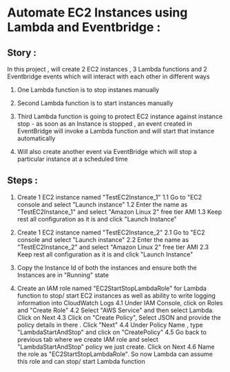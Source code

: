 # Automate EC2 Instances using Lambda and Eventbridge : 

## Story : 
In this project , will  create 2 EC2 instances , 3 Lambda functions and 2 Eventbridge events which will interact with each other in different ways 
1. One Lambda function is to stop instanes manually 

2. Second Lambda function is to start instances manually 

3. Third Lambda function is going to protect EC2 instance against instance stop - as soon as an Instance is stopped , an event created in EventBridge will invoke a Lambda function and will start that instance automatically 

4. Will also create another event via EventBridge which will stop a particular instance at a scheduled time 

## Steps : 
1. Create 1 EC2 instance named "TestEC2Instance_1"
	1.1 Go to "EC2 console and select "Launch instance"
	1.2 Enter the name as "TestEC2Instance_1" and select "Amazon Linux 2" free tier AMI 
	1.3 Keep rest all configuration as it is and click "Launch Instance"

2. Create 1 EC2 instance named "TestEC2Instance_2"
	2.1 Go to "EC2 console and select "Launch instance"
	2.2 Enter the name as "TestEC2Instance_2" and select "Amazon Linux 2" free tier AMI 
	2.3 Keep rest all configuration as it is and click "Launch Instance"

3. Copy the Instance Id of both the instances and ensure both the Instances are in "Running" state 

4. Create an IAM role named "EC2StartStopLambdaRole" for Lambda function to stop/ start EC2 instances as well as ability to write logging information into CloudWatch Logs 
	4.1 Under IAM Console, click on Roles and "Create Role"
	4.2 Select "AWS Service" and then select Lambda. Click on Next 
	4.3 Click on "Create Policy", Select JSON and provide the policy details in there . Click "Next"
	4.4 Under Policy Name , type "LambdaStartAndStop" and click on "CreatePolicy"
	4.5 Go back to previous tab where we create IAM role and select "LambdaStartAndStop" policy we just create. Click on Next 
	4.6 Name the role as "EC2StartStopLambdaRole". So now Lambda can assume this role and can stop/ start Lambda function 
